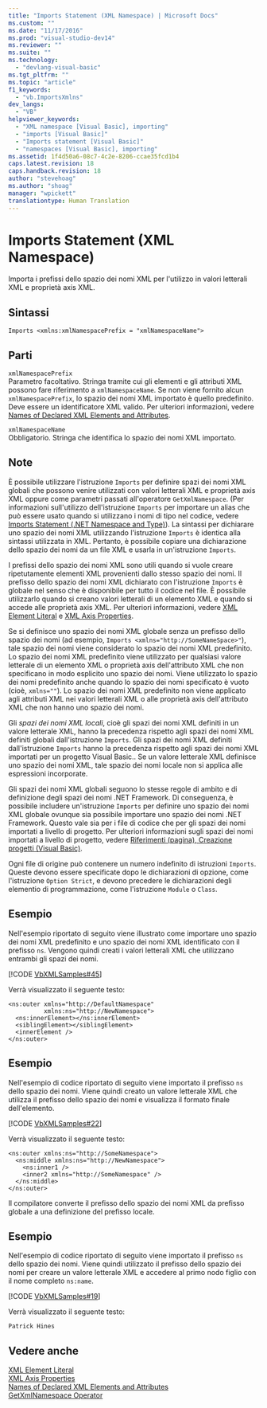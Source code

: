 ```yaml
---
title: "Imports Statement (XML Namespace) | Microsoft Docs"
ms.custom: ""
ms.date: "11/17/2016"
ms.prod: "visual-studio-dev14"
ms.reviewer: ""
ms.suite: ""
ms.technology: 
  - "devlang-visual-basic"
ms.tgt_pltfrm: ""
ms.topic: "article"
f1_keywords: 
  - "vb.ImportsXmlns"
dev_langs: 
  - "VB"
helpviewer_keywords: 
  - "XML namespace [Visual Basic], importing"
  - "imports [Visual Basic]"
  - "Imports statement [Visual Basic]"
  - "namespaces [Visual Basic], importing"
ms.assetid: 1f4d50a6-08c7-4c2e-8206-ccae35fcd1b4
caps.latest.revision: 18
caps.handback.revision: 18
author: "stevehoag"
ms.author: "shoag"
manager: "wpickett"
translationtype: Human Translation
---
```

# Imports Statement (XML Namespace)
Importa i prefissi dello spazio dei nomi XML per l'utilizzo in valori letterali XML e proprietà axis XML.  
  
## Sintassi  
  
```  
Imports <xmlns:xmlNamespacePrefix = "xmlNamespaceName">  
```  
  
## Parti  
 `xmlNamespacePrefix`  
 Parametro facoltativo.  Stringa tramite cui gli elementi e gli attributi XML possono fare riferimento a `xmlNamespaceName`.  Se non viene fornito alcun `xmlNamespacePrefix`, lo spazio dei nomi XML importato è quello predefinito.  Deve essere un identificatore XML valido.  Per ulteriori informazioni, vedere [Names of Declared XML Elements and Attributes](../../../visual-basic/programming-guide/language-features/xml/names-of-declared-xml-elements-and-attributes.md).  
  
 `xmlNamespaceName`  
 Obbligatorio.  Stringa che identifica lo spazio dei nomi XML importato.  
  
## Note  
 È possibile utilizzare l'istruzione `Imports` per definire spazi dei nomi XML globali che possono venire utilizzati con valori letterali XML e proprietà axis XML oppure come parametri passati all'operatore `GetXmlNamespace`.  \(Per informazioni sull'utilizzo dell'istruzione `Imports` per importare un alias che può essere usato quando si utilizzano i nomi di tipo nel codice, vedere [Imports Statement \(.NET Namespace and Type\)](../../../visual-basic/language-reference/statements/imports-statement-net-namespace-and-type.md)\). La sintassi per dichiarare uno spazio dei nomi XML utilizzando l'istruzione `Imports` è identica alla sintassi utilizzata in XML.  Pertanto, è possibile copiare una dichiarazione dello spazio dei nomi da un file XML e usarla in un'istruzione `Imports`.  
  
 I prefissi dello spazio dei nomi XML sono utili quando si vuole creare ripetutamente elementi XML provenienti dallo stesso spazio dei nomi.  Il prefisso dello spazio dei nomi XML dichiarato con l'istruzione `Imports` è globale nel senso che è disponibile per tutto il codice nel file.  È possibile utilizzarlo quando si creano valori letterali di un elemento XML e quando si accede alle proprietà axis XML.  Per ulteriori informazioni, vedere [XML Element Literal](../../../visual-basic/language-reference/xml-literals/xml-element-literal.md) e [XML Axis Properties](../../../visual-basic/language-reference/xml-axis/xml-axis-properties.md).  
  
 Se si definisce uno spazio dei nomi XML globale senza un prefisso dello spazio dei nomi \(ad esempio, `Imports <xmlns="http://SomeNameSpace>"`\), tale spazio dei nomi viene considerato lo spazio dei nomi XML predefinito.  Lo spazio dei nomi XML predefinito viene utilizzato per qualsiasi valore letterale di un elemento XML o proprietà axis dell'attributo XML che non specificano in modo esplicito uno spazio dei nomi.  Viene utilizzato lo spazio dei nomi predefinito anche quando lo spazio dei nomi specificato è vuoto \(cioè, `xmlns=""`\).  Lo spazio dei nomi XML predefinito non viene applicato agli attributi XML nei valori letterali XML o alle proprietà axis dell'attributo XML che non hanno uno spazio dei nomi.  
  
 Gli *spazi dei nomi XML locali*, cioè gli spazi dei nomi XML definiti in un valore letterale XML, hanno la precedenza rispetto agli spazi dei nomi XML definiti globali dall'istruzione `Imports`.  Gli spazi dei nomi XML definiti dall'istruzione `Imports` hanno la precedenza rispetto agli spazi dei nomi XML importati per un progetto Visual Basic..  Se un valore letterale XML definisce uno spazio dei nomi XML, tale spazio dei nomi locale non si applica alle espressioni incorporate.  
  
 Gli spazi dei nomi XML globali seguono lo stesse regole di ambito e di definizione degli spazi dei nomi .NET Framework.  Di conseguenza, è possibile includere un'istruzione `Imports` per definire uno spazio dei nomi XML globale ovunque sia possibile importare uno spazio dei nomi .NET Framework.  Questo vale sia per i file di codice che per gli spazi dei nomi importati a livello di progetto.  Per ulteriori informazioni sugli spazi dei nomi importati a livello di progetto, vedere [Riferimenti \(pagina\), Creazione progetti \(Visual Basic\)](/visual-studio/ide/reference/references-page-project-designer-visual-basic).  
  
 Ogni file di origine può contenere un numero indefinito di istruzioni `Imports`.  Queste devono essere specificate dopo le dichiarazioni di opzione, come l'istruzione `Option Strict`, e devono precedere le dichiarazioni degli elementio di programmazione, come l'istruzione `Module` o `Class`.  
  
## Esempio  
 Nell'esempio riportato di seguito viene illustrato come importare uno spazio dei nomi XML predefinito e uno spazio dei nomi XML identificato con il prefisso `ns`.  Vengono quindi creati i valori letterali XML che utilizzano entrambi gli spazi dei nomi.  
  
 [!CODE [VbXMLSamples#45](../CodeSnippet/VS_Snippets_VBCSharp/VbXMLSamples#45)]  
  
 Verrà visualizzato il seguente testo:  
  
```  
<ns:outer xmlns="http://DefaultNamespace"   
          xmlns:ns="http://NewNamespace">  
  <ns:innerElement></ns:innerElement>  
  <siblingElement></siblingElement>  
  <innerElement />  
</ns:outer>  
```  
  
## Esempio  
 Nell'esempio di codice riportato di seguito viene importato il prefisso `ns` dello spazio dei nomi.  Viene quindi creato un valore letterale XML che utilizza il prefisso dello spazio dei nomi e visualizza il formato finale dell'elemento.  
  
 [!CODE [VbXMLSamples#22](../CodeSnippet/VS_Snippets_VBCSharp/VbXMLSamples#22)]  
  
 Verrà visualizzato il seguente testo:  
  
```  
<ns:outer xmlns:ns="http://SomeNamespace">  
  <ns:middle xmlns:ns="http://NewNamespace">  
    <ns:inner1 />  
    <inner2 xmlns="http://SomeNamespace" />  
  </ns:middle>  
</ns:outer>  
```  
  
 Il compilatore converte il prefisso dello spazio dei nomi XML da prefisso globale a una definizione del prefisso locale.  
  
## Esempio  
 Nell'esempio di codice riportato di seguito viene importato il prefisso `ns` dello spazio dei nomi.  Viene quindi utilizzato il prefisso dello spazio dei nomi per creare un valore letterale XML e accedere al primo nodo figlio con il nome completo `ns:name`.  
  
 [!CODE [VbXMLSamples#19](../CodeSnippet/VS_Snippets_VBCSharp/VbXMLSamples#19)]  
  
 Verrà visualizzato il seguente testo:  
  
 `Patrick Hines`  
  
## Vedere anche  
 [XML Element Literal](../../../visual-basic/language-reference/xml-literals/xml-element-literal.md)   
 [XML Axis Properties](../../../visual-basic/language-reference/xml-axis/xml-axis-properties.md)   
 [Names of Declared XML Elements and Attributes](../../../visual-basic/programming-guide/language-features/xml/names-of-declared-xml-elements-and-attributes.md)   
 [GetXmlNamespace Operator](../../../visual-basic/language-reference/operators/getxmlnamespace-operator.md)